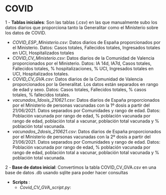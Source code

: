 # COVID

1 - <b>Tablas iniciales</b>: Son las tablas (.csv) en las que manualmente subo los datos diarios que proporciona tanto la Generalitar como el Ministerio sobre los datos de COVID. 
  - <i>COVID_ESP_Ministerio.csv</i>: Datos diarios de España proporcionados por el Ministerio. Datos: Casos totales, Fallecidos totales, Ingresados totales en UCI, Hospitalizados totales
  - <i>COVID_CV_Ministerio.csv</i>: Datos diarios de la Comunidad de Valencia proporcionados por el Ministerio. Datos: IA 14d, IA7d, Casos totales, Fallecidos totales, % hospitalizaciones, % UCI, Ingresados totales en UCI, Hospitalizados totales. 
  - <i>COVID_CV_GVA.csv</i>: Datos diarios de la Comunidad de Valencia proporcionados por la Generalitat. Los datos están separados en rango de edad y sexo. Datos: Casos totales, Fallecidos totales, % casos totales, % fallecidos totales.
  - <i>vacunados_1dosis_210621.csv</i>: Datos diarios de España proporcionados por el Ministerio de personas vacunadas con la 1º dosis a partir del 21/06/2021. Datos separados por Comunidades y rango de edad. Datos: Población vacunada por rango de edad, % población vacunada por rango de edad, población total a vacunar, población total vacunada y % población total vacunada.  
  - <i>vacunados_2dosis_210621.csv</i>: Datos diarios de España proporcionados por el Ministerio de personas vacunadas con la 2º dosis a partir del 21/06/2021. Datos separados por Comunidades y rango de edad. Datos: Población vacunada por rango de edad, % población vacunada por rango de edad, población total a vacunar, población total vacunada y % población total vacunada.

2 -<b> Base de datos inicial</b>: Convertimos la tabla COVID_CV_GVA.csv en una base de datos .db usando sqlite para poder hacer consultas 


  
- <b> Scripts </b>:  
  - <i> Covid_CV_GVA_script.py</i>: 
